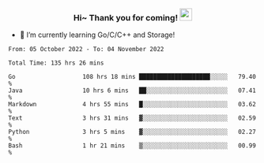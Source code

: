 <h3 align="center">
    Hi~ Thank you for coming!
    <img src="https://media.giphy.com/media/hvRJCLFzcasrR4ia7z/giphy.gif" width="25px">
</h3>

<!--
**pineapple-man/pineapple-man** is a ✨ _special_ ✨ repository because its `README.md` (this file) appears on your GitHub profile.

Here are some ideas to get you started:
- 🔭 I’m currently working on ...
- 🤔 I’m looking for help with ...
- 💬 Ask me about ...
- 📫 How to reach me: ...
- 😄 Pronouns: ...
- ⚡ Fun fact: 
- 👯 I’m looking to collaborate on kubernetes
-->
- 🌱 I’m currently learning Go/C/C++ and Storage!

<!--START_SECTION:waka-->

```text
From: 05 October 2022 - To: 04 November 2022

Total Time: 135 hrs 26 mins

Go                   108 hrs 18 mins ████████████████████░░░░░   79.40 %
Java                 10 hrs 6 mins   ██░░░░░░░░░░░░░░░░░░░░░░░   07.41 %
Markdown             4 hrs 55 mins   █░░░░░░░░░░░░░░░░░░░░░░░░   03.62 %
Text                 3 hrs 31 mins   ▓░░░░░░░░░░░░░░░░░░░░░░░░   02.59 %
Python               3 hrs 5 mins    ▓░░░░░░░░░░░░░░░░░░░░░░░░   02.27 %
Bash                 1 hr 21 mins    ▒░░░░░░░░░░░░░░░░░░░░░░░░   00.99 %
```

<!--END_SECTION:waka-->
